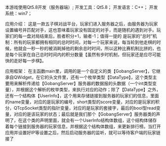 本游戏使用Qt5.8开发（服务器端）;
开发工具：Qt5.8；
开发语言：C++；
开发系统：win7；

应用介绍：
这是一款五子棋对战平台，玩家们进入服务器之后，由服务器为玩家设置编号并匹配对手，这也意味着玩家没有固定的对手，而是随机的遇到对手。玩家们的每一盘对局结束后，胜者积分+1，输者-1；值得一提的
是玩家的“总时”机制：所有的玩家都拥有相同的总时时间，对每一个玩家来说，每当轮到他走棋的时候，他就会一秒一秒的被消耗掉他的剩余总时时间，所以这种比赛机制比拼的，也是每个玩家在自己总时时间内的积分数量【虽然有步时机制，但玩家还是应尽可能快的走好每一步棋】。

应用框架：
在主函数main里，调用的是一个自定义的类【GobangServer】，它继承自QWidget，在它的头文件里，还有一个枚举类型【DataType】，这个类型主要用来解析传递给【GobangServer】服务器的数据报的头数据（一个int类型变量），并根据这个解析的枚举类型，来执行对应的动作；除了【DataType】之外，还有一个结构体【UserInfo】，这个用来存储链接到服务器的玩家们的信息，里面的name变量，对应的是玩家的编号，short类型的score变量，对应的是玩家的积分，QTcpSocket类型的指针变量，对应的是玩家的套接字，最后的bool型read变量，对应的是该玩家的状态；最后就是我们那个【GobangServer】服务器类的声明了，在这个类的声明里面，就会有一个UserInfo结构体数组，这个结构体储存着每个链接到服务器的玩家信息，并根据这个结构体数组，来更新排行榜。当打开应用并设置好IP等设置之后，然后启动服务器的监听，就可以等待客户端的玩家链接了

